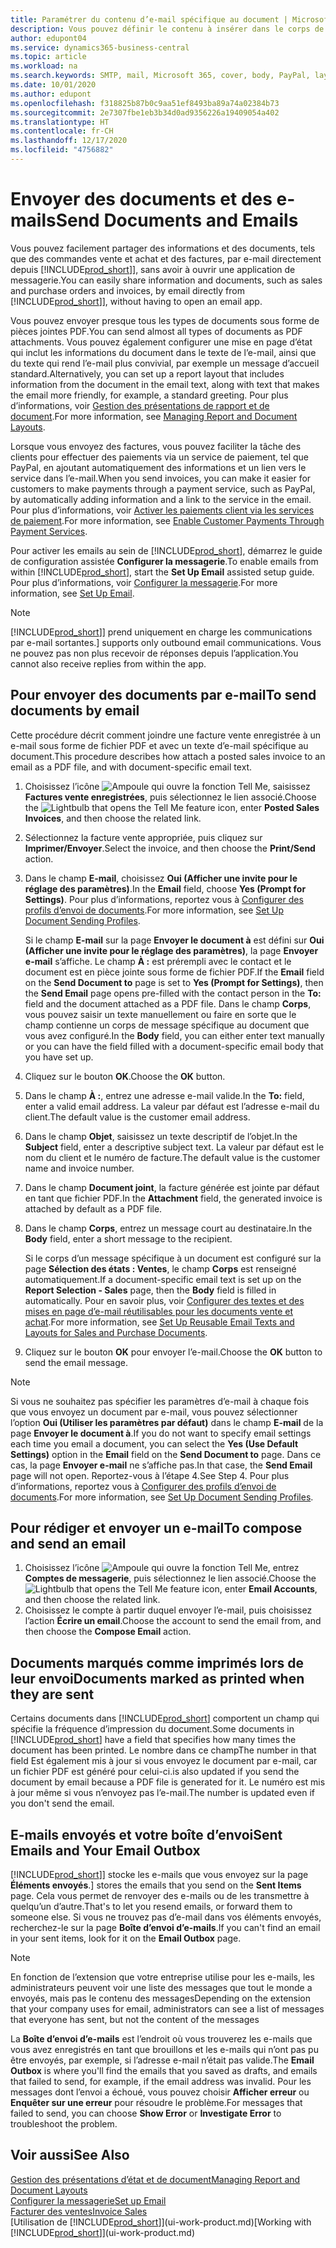 ```yaml
---
title: Paramétrer du contenu d’e-mail spécifique au document | Microsoft Docs
description: Vous pouvez définir le contenu à insérer dans le corps de l’e-mail, par exemple, un lien Paypal. Vous pouvez également joindre des documents aux e-mails.
author: edupont04
ms.service: dynamics365-business-central
ms.topic: article
ms.workload: na
ms.search.keywords: SMTP, mail, Microsoft 365, cover, body, PayPal, layout
ms.date: 10/01/2020
ms.author: edupont
ms.openlocfilehash: f318825b87b0c9aa51ef8493ba89a74a02384b73
ms.sourcegitcommit: 2e7307fbe1eb3b34d0ad9356226a19409054a402
ms.translationtype: HT
ms.contentlocale: fr-CH
ms.lasthandoff: 12/17/2020
ms.locfileid: "4756882"
---
```

# <a name="send-documents-and-emails"></a><span data-ttu-id="b9689-104">Envoyer des documents et des e-mails</span><span class="sxs-lookup"><span data-stu-id="b9689-104">Send Documents and Emails</span></span>
<span data-ttu-id="b9689-105">Vous pouvez facilement partager des informations et des documents, tels que des commandes vente et achat et des factures, par e-mail directement depuis [!INCLUDE[prod_short](includes/prod_short.md)]], sans avoir à ouvrir une application de messagerie.</span><span class="sxs-lookup"><span data-stu-id="b9689-105">You can easily share information and documents, such as sales and purchase orders and invoices, by email directly from [!INCLUDE[prod_short](includes/prod_short.md)]], without having to open an email app.</span></span> 

<span data-ttu-id="b9689-106">Vous pouvez envoyer presque tous les types de documents sous forme de pièces jointes PDF.</span><span class="sxs-lookup"><span data-stu-id="b9689-106">You can send almost all types of documents as PDF attachments.</span></span> <span data-ttu-id="b9689-107">Vous pouvez également configurer une mise en page d’état qui inclut les informations du document dans le texte de l’e-mail, ainsi que du texte qui rend l’e-mail plus convivial, par exemple un message d’accueil standard.</span><span class="sxs-lookup"><span data-stu-id="b9689-107">Alternatively, you can set up a report layout that includes information from the document in the email text, along with text that makes the email more friendly, for example, a standard greeting.</span></span> <span data-ttu-id="b9689-108">Pour plus d’informations, voir [Gestion des présentations de rapport et de document](ui-manage-report-layouts.md).</span><span class="sxs-lookup"><span data-stu-id="b9689-108">For more information, see [Managing Report and Document Layouts](ui-manage-report-layouts.md).</span></span> <!--this topic does not mention how to set up a layout for email. Need to investigate.-->

<span data-ttu-id="b9689-109">Lorsque vous envoyez des factures, vous pouvez faciliter la tâche des clients pour effectuer des paiements via un service de paiement, tel que PayPal, en ajoutant automatiquement des informations et un lien vers le service dans l’e-mail.</span><span class="sxs-lookup"><span data-stu-id="b9689-109">When you send invoices, you can make it easier for customers to make payments through a payment service, such as PayPal, by automatically adding information and a link to the service in the email.</span></span> <span data-ttu-id="b9689-110">Pour plus d’informations, voir [Activer les paiements client via les services de paiement](sales-how-enable-payment-service-extensions.md).</span><span class="sxs-lookup"><span data-stu-id="b9689-110">For more information, see [Enable Customer Payments Through Payment Services](sales-how-enable-payment-service-extensions.md).</span></span>

<span data-ttu-id="b9689-111">Pour activer les emails au sein de [!INCLUDE[prod_short](includes/prod_short.md)], démarrez le guide de configuration assistée **Configurer la messagerie**.</span><span class="sxs-lookup"><span data-stu-id="b9689-111">To enable emails from within [!INCLUDE[prod_short](includes/prod_short.md)], start the **Set Up Email** assisted setup guide.</span></span> <span data-ttu-id="b9689-112">Pour plus d’informations, voir [Configurer la messagerie](admin-how-setup-email.md).</span><span class="sxs-lookup"><span data-stu-id="b9689-112">For more information, see [Set Up Email](admin-how-setup-email.md).</span></span>

> [!NOTE]
> [!INCLUDE[prod_short](includes/prod_short.md)]<span data-ttu-id="b9689-113">] prend uniquement en charge les communications par e-mail sortantes.</span><span class="sxs-lookup"><span data-stu-id="b9689-113">] supports only outbound email communications.</span></span> <span data-ttu-id="b9689-114">Vous ne pouvez pas non plus recevoir de réponses depuis l’application.</span><span class="sxs-lookup"><span data-stu-id="b9689-114">You cannot also receive replies from within the app.</span></span>

## <a name="to-send-documents-by-email"></a><span data-ttu-id="b9689-115">Pour envoyer des documents par e-mail</span><span class="sxs-lookup"><span data-stu-id="b9689-115">To send documents by email</span></span>
<span data-ttu-id="b9689-116">Cette procédure décrit comment joindre une facture vente enregistrée à un e-mail sous forme de fichier PDF et avec un texte d’e-mail spécifique au document.</span><span class="sxs-lookup"><span data-stu-id="b9689-116">This procedure describes how attach a posted sales invoice to an email as a PDF file, and with document-specific email text.</span></span> <!--update this-->

1. <span data-ttu-id="b9689-117">Choisissez l’icône ![Ampoule qui ouvre la fonction Tell Me](media/ui-search/search_small.png "Dites-moi ce que vous voulez faire"), saisissez **Factures vente enregistrées**, puis sélectionnez le lien associé.</span><span class="sxs-lookup"><span data-stu-id="b9689-117">Choose the ![Lightbulb that opens the Tell Me feature](media/ui-search/search_small.png "Tell me what you want to do") icon, enter **Posted Sales Invoices**, and then choose the related link.</span></span>
2. <span data-ttu-id="b9689-118">Sélectionnez la facture vente appropriée, puis cliquez sur **Imprimer/Envoyer**.</span><span class="sxs-lookup"><span data-stu-id="b9689-118">Select the invoice, and then choose the **Print/Send** action.</span></span>
3. <span data-ttu-id="b9689-119">Dans le champ **E-mail**, choisissez **Oui (Afficher une invite pour le réglage des paramètres)**.</span><span class="sxs-lookup"><span data-stu-id="b9689-119">In the **Email** field, choose **Yes (Prompt for Settings)**.</span></span> <span data-ttu-id="b9689-120">Pour plus d’informations, reportez vous à [Configurer des profils d’envoi de documents](sales-how-setup-document-send-profiles.md).</span><span class="sxs-lookup"><span data-stu-id="b9689-120">For more information, see [Set Up Document Sending Profiles](sales-how-setup-document-send-profiles.md).</span></span>
    
    <span data-ttu-id="b9689-121">Si le champ **E-mail** sur la page **Envoyer le document à** est défini sur **Oui (Afficher une invite pour le réglage des paramètres)**, la page **Envoyer e-mail** s’affiche. Le champ **À :** est prérempli avec le contact et le document est en pièce jointe sous forme de fichier PDF.</span><span class="sxs-lookup"><span data-stu-id="b9689-121">If the **Email** field on the **Send Document to** page is set to **Yes (Prompt for Settings)**, then the **Send Email** page opens pre-filled with the contact person in the **To:** field and the document attached as a PDF file.</span></span> <span data-ttu-id="b9689-122">Dans le champ **Corps**, vous pouvez saisir un texte manuellement ou faire en sorte que le champ contienne un corps de message spécifique au document que vous avez configuré.</span><span class="sxs-lookup"><span data-stu-id="b9689-122">In the **Body** field, you can either enter text manually or you can have the field filled with a document-specific email body that you have set up.</span></span>

4. <span data-ttu-id="b9689-123">Cliquez sur le bouton **OK**.</span><span class="sxs-lookup"><span data-stu-id="b9689-123">Choose the **OK** button.</span></span>
5. <span data-ttu-id="b9689-124">Dans le champ **À :**, entrez une adresse e-mail valide.</span><span class="sxs-lookup"><span data-stu-id="b9689-124">In the **To:** field, enter a valid email address.</span></span> <span data-ttu-id="b9689-125">La valeur par défaut est l’adresse e-mail du client.</span><span class="sxs-lookup"><span data-stu-id="b9689-125">The default value is the customer email address.</span></span>
6. <span data-ttu-id="b9689-126">Dans le champ **Objet**, saisissez un texte descriptif de l’objet.</span><span class="sxs-lookup"><span data-stu-id="b9689-126">In the **Subject** field, enter a descriptive subject text.</span></span> <span data-ttu-id="b9689-127">La valeur par défaut est le nom du client et le numéro de facture.</span><span class="sxs-lookup"><span data-stu-id="b9689-127">The default value is the customer name and invoice number.</span></span>
7. <span data-ttu-id="b9689-128">Dans le champ **Document joint**, la facture générée est jointe par défaut en tant que fichier PDF.</span><span class="sxs-lookup"><span data-stu-id="b9689-128">In the **Attachment** field, the generated invoice is attached by default as a PDF file.</span></span>
8. <span data-ttu-id="b9689-129">Dans le champ **Corps**, entrez un message court au destinataire.</span><span class="sxs-lookup"><span data-stu-id="b9689-129">In the **Body** field, enter a short message to the recipient.</span></span>

    <span data-ttu-id="b9689-130">Si le corps d’un message spécifique à un document est configuré sur la page **Sélection des états : Ventes**, le champ **Corps** est renseigné automatiquement.</span><span class="sxs-lookup"><span data-stu-id="b9689-130">If a document-specific email text is set up on the **Report Selection - Sales** page, then the **Body** field is filled in automatically.</span></span> <span data-ttu-id="b9689-131">Pour en savoir plus, voir [Configurer des textes et des mises en page d’e-mail réutilisables pour les documents vente et achat](admin-how-setup-email.md#set-up-reusable-email-texts-and-layouts-for-sales-and-purchase-documents).</span><span class="sxs-lookup"><span data-stu-id="b9689-131">For more information, see [Set Up Reusable Email Texts and Layouts for Sales and Purchase Documents](admin-how-setup-email.md#set-up-reusable-email-texts-and-layouts-for-sales-and-purchase-documents).</span></span>
9. <span data-ttu-id="b9689-132">Cliquez sur le bouton **OK** pour envoyer l’e-mail.</span><span class="sxs-lookup"><span data-stu-id="b9689-132">Choose the **OK** button to send the email message.</span></span>

> [!NOTE]  
> <span data-ttu-id="b9689-133">Si vous ne souhaitez pas spécifier les paramètres d’e-mail à chaque fois que vous envoyez un document par e-mail, vous pouvez sélectionner l’option **Oui (Utiliser les paramètres par défaut)** dans le champ **E-mail** de la page **Envoyer le document à**.</span><span class="sxs-lookup"><span data-stu-id="b9689-133">If you do not want to specify email settings each time you email a document, you can select the **Yes (Use Default Settings)** option in the **Email** field on the **Send Document to** page.</span></span> <span data-ttu-id="b9689-134">Dans ce cas, la page **Envoyer e-mail** ne s’affiche pas.</span><span class="sxs-lookup"><span data-stu-id="b9689-134">In that case, the **Send Email** page will not open.</span></span> <span data-ttu-id="b9689-135">Reportez-vous à l’étape 4.</span><span class="sxs-lookup"><span data-stu-id="b9689-135">See Step 4.</span></span> <span data-ttu-id="b9689-136">Pour plus d’informations, reportez vous à [Configurer des profils d’envoi de documents](sales-how-setup-document-send-profiles.md).</span><span class="sxs-lookup"><span data-stu-id="b9689-136">For more information, see [Set Up Document Sending Profiles](sales-how-setup-document-send-profiles.md).</span></span>  

## <a name="to-compose-and-send-an-email"></a><span data-ttu-id="b9689-137">Pour rédiger et envoyer un e-mail</span><span class="sxs-lookup"><span data-stu-id="b9689-137">To compose and send an email</span></span>
1. <span data-ttu-id="b9689-138">Choisissez l’icône ![Ampoule qui ouvre la fonction Tell Me](media/ui-search/search_small.png "Dites-moi ce que vous voulez faire"), entrez **Comptes de messagerie**, puis sélectionnez le lien associé.</span><span class="sxs-lookup"><span data-stu-id="b9689-138">Choose the ![Lightbulb that opens the Tell Me feature](media/ui-search/search_small.png "Tell me what you want to do") icon, enter **Email Accounts**, and then choose the related link.</span></span>
2. <span data-ttu-id="b9689-139">Choisissez le compte à partir duquel envoyer l’e-mail, puis choisissez l’action **Écrire un email**.</span><span class="sxs-lookup"><span data-stu-id="b9689-139">Choose the account to send the email from, and then choose the **Compose Email** action.</span></span>

## <a name="documents-marked-as-printed-when-they-are-sent"></a><span data-ttu-id="b9689-140">Documents marqués comme imprimés lors de leur envoi</span><span class="sxs-lookup"><span data-stu-id="b9689-140">Documents marked as printed when they are sent</span></span>
<span data-ttu-id="b9689-141">Certains documents dans [!INCLUDE[prod_short](includes/prod_short.md)] comportent un champ qui spécifie la fréquence d’impression du document.</span><span class="sxs-lookup"><span data-stu-id="b9689-141">Some documents in [!INCLUDE[prod_short](includes/prod_short.md)] have a field that specifies how many times the document has been printed.</span></span> <span data-ttu-id="b9689-142">Le nombre dans ce champ</span><span class="sxs-lookup"><span data-stu-id="b9689-142">The number in that field</span></span> <!--"that field?" need a name...--> <span data-ttu-id="b9689-143">Est également mis à jour si vous envoyez le document par e-mail, car un fichier PDF est généré pour celui-ci.</span><span class="sxs-lookup"><span data-stu-id="b9689-143">is also updated if you send the document by email because a PDF file is generated for it.</span></span> <span data-ttu-id="b9689-144">Le numéro est mis à jour même si vous n’envoyez pas l’e-mail.</span><span class="sxs-lookup"><span data-stu-id="b9689-144">The number is updated even if you don't send the email.</span></span> <!--guessing this is because emails are technically reports, so the counter bumps up whenever someone creates an email. Need to verify.-->

## <a name="sent-emails-and-your-email-outbox"></a><span data-ttu-id="b9689-145">E-mails envoyés et votre boîte d’envoi</span><span class="sxs-lookup"><span data-stu-id="b9689-145">Sent Emails and Your Email Outbox</span></span>
[!INCLUDE[prod_short](includes/prod_short.md)]<span data-ttu-id="b9689-146">] stocke les e-mails que vous envoyez sur la page **Éléments envoyés**.</span><span class="sxs-lookup"><span data-stu-id="b9689-146">] stores the emails that you send on the **Sent Items** page.</span></span> <span data-ttu-id="b9689-147">Cela vous permet de renvoyer des e-mails ou de les transmettre à quelqu’un d’autre.</span><span class="sxs-lookup"><span data-stu-id="b9689-147">That's to let you resend emails, or forward them to someone else.</span></span> <span data-ttu-id="b9689-148">Si vous ne trouvez pas d’e-mail dans vos éléments envoyés, recherchez-le sur la page **Boîte d’envoi d’e-mails**.</span><span class="sxs-lookup"><span data-stu-id="b9689-148">If you can't find an email in your sent items, look for it on the **Email Outbox** page.</span></span> 

> [!NOTE]
> <span data-ttu-id="b9689-149">En fonction de l’extension que votre entreprise utilise pour les e-mails, les administrateurs peuvent voir une liste des messages que tout le monde a envoyés, mais pas le contenu des messages</span><span class="sxs-lookup"><span data-stu-id="b9689-149">Depending on the extension that your company uses for email, administrators can see a list of messages that everyone has sent, but not the content of the messages</span></span>

<span data-ttu-id="b9689-150">La **Boîte d’envoi d’e-mails** est l’endroit où vous trouverez les e-mails que vous avez enregistrés en tant que brouillons et les e-mails qui n’ont pas pu être envoyés, par exemple, si l’adresse e-mail n’était pas valide.</span><span class="sxs-lookup"><span data-stu-id="b9689-150">The **Email Outbox** is where you'll find the emails that you saved as drafts, and emails that failed to send, for example, if the email address was invalid.</span></span> <span data-ttu-id="b9689-151">Pour les messages dont l’envoi a échoué, vous pouvez choisir **Afficher erreur** ou **Enquêter sur une erreur** pour résoudre le problème.</span><span class="sxs-lookup"><span data-stu-id="b9689-151">For messages that failed to send, you can choose **Show Error** or **Investigate Error** to troubleshoot the problem.</span></span>

## <a name="see-also"></a><span data-ttu-id="b9689-152">Voir aussi</span><span class="sxs-lookup"><span data-stu-id="b9689-152">See Also</span></span>
[<span data-ttu-id="b9689-153">Gestion des présentations d’état et de document</span><span class="sxs-lookup"><span data-stu-id="b9689-153">Managing Report and Document Layouts</span></span>](ui-manage-report-layouts.md)  
[<span data-ttu-id="b9689-154">Configurer la messagerie</span><span class="sxs-lookup"><span data-stu-id="b9689-154">Set up Email</span></span>](admin-how-setup-email.md)  
[<span data-ttu-id="b9689-155">Facturer des ventes</span><span class="sxs-lookup"><span data-stu-id="b9689-155">Invoice Sales</span></span>](sales-how-invoice-sales.md)  
<span data-ttu-id="b9689-156">[Utilisation de [!INCLUDE[prod_short](includes/prod_short.md)]](ui-work-product.md)</span><span class="sxs-lookup"><span data-stu-id="b9689-156">[Working with [!INCLUDE[prod_short](includes/prod_short.md)]](ui-work-product.md)</span></span>
